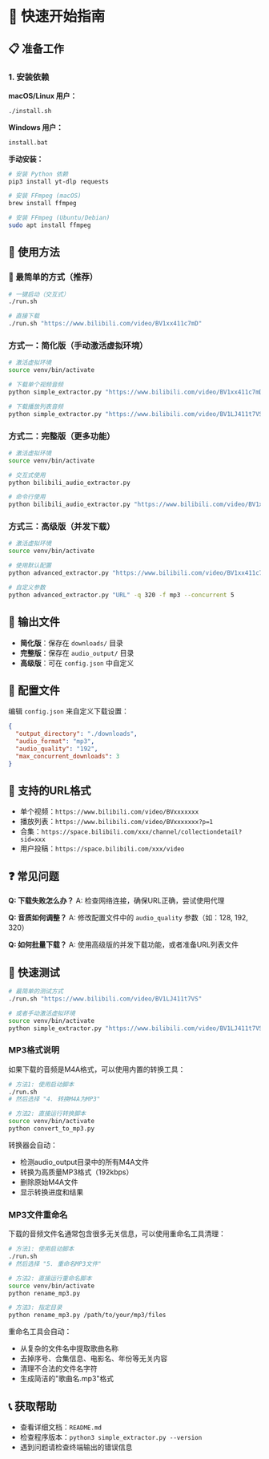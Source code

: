# 🚀 快速开始指南

## 📋 准备工作

### 1. 安装依赖

**macOS/Linux 用户：**
```bash
./install.sh
```

**Windows 用户：**
```cmd
install.bat
```

**手动安装：**
```bash
# 安装 Python 依赖
pip3 install yt-dlp requests

# 安装 FFmpeg (macOS)
brew install ffmpeg

# 安装 FFmpeg (Ubuntu/Debian)
sudo apt install ffmpeg
```

## 🎵 使用方法

### 🚀 最简单的方式（推荐）

```bash
# 一键启动（交互式）
./run.sh

# 直接下载
./run.sh "https://www.bilibili.com/video/BV1xx411c7mD"
```

### 方式一：简化版（手动激活虚拟环境）

```bash
# 激活虚拟环境
source venv/bin/activate

# 下载单个视频音频
python simple_extractor.py "https://www.bilibili.com/video/BV1xx411c7mD"

# 下载播放列表音频
python simple_extractor.py "https://www.bilibili.com/video/BV1LJ411t7VS"
```

### 方式二：完整版（更多功能）

```bash
# 激活虚拟环境
source venv/bin/activate

# 交互式使用
python bilibili_audio_extractor.py

# 命令行使用
python bilibili_audio_extractor.py "https://www.bilibili.com/video/BV1xx411c7mD"
```

### 方式三：高级版（并发下载）

```bash
# 激活虚拟环境
source venv/bin/activate

# 使用默认配置
python advanced_extractor.py "https://www.bilibili.com/video/BV1xx411c7mD"

# 自定义参数
python advanced_extractor.py "URL" -q 320 -f mp3 --concurrent 5
```

## 📁 输出文件

- **简化版**：保存在 `downloads/` 目录
- **完整版**：保存在 `audio_output/` 目录
- **高级版**：可在 `config.json` 中自定义

## 🔧 配置文件

编辑 `config.json` 来自定义下载设置：

```json
{
  "output_directory": "./downloads",
  "audio_format": "mp3",
  "audio_quality": "192",
  "max_concurrent_downloads": 3
}
```

## 📝 支持的URL格式

- 单个视频：`https://www.bilibili.com/video/BVxxxxxxx`
- 播放列表：`https://www.bilibili.com/video/BVxxxxxxx?p=1`
- 合集：`https://space.bilibili.com/xxx/channel/collectiondetail?sid=xxx`
- 用户投稿：`https://space.bilibili.com/xxx/video`

## ❓ 常见问题

**Q: 下载失败怎么办？**
A: 检查网络连接，确保URL正确，尝试使用代理

**Q: 音质如何调整？**
A: 修改配置文件中的 `audio_quality` 参数（如：128, 192, 320）

**Q: 如何批量下载？**
A: 使用高级版的并发下载功能，或者准备URL列表文件

## 🎯 快速测试

```bash
# 最简单的测试方式
./run.sh "https://www.bilibili.com/video/BV1LJ411t7VS"

# 或者手动激活虚拟环境
source venv/bin/activate
python simple_extractor.py "https://www.bilibili.com/video/BV1LJ411t7VS"
```

### MP3格式说明

如果下载的音频是M4A格式，可以使用内置的转换工具：

```bash
# 方法1: 使用启动脚本
./run.sh
# 然后选择 "4. 转换M4A为MP3"

# 方法2: 直接运行转换脚本
source venv/bin/activate
python convert_to_mp3.py
```

转换器会自动：
- 检测audio_output目录中的所有M4A文件
- 转换为高质量MP3格式（192kbps）
- 删除原始M4A文件
- 显示转换进度和结果

### MP3文件重命名

下载的音频文件名通常包含很多无关信息，可以使用重命名工具清理：

```bash
# 方法1: 使用启动脚本
./run.sh
# 然后选择 "5. 重命名MP3文件"

# 方法2: 直接运行重命名脚本
source venv/bin/activate
python rename_mp3.py

# 方法3: 指定目录
python rename_mp3.py /path/to/your/mp3/files
```

重命名工具会自动：
- 从复杂的文件名中提取歌曲名称
- 去掉序号、合集信息、电影名、年份等无关内容
- 清理不合法的文件名字符
- 生成简洁的"歌曲名.mp3"格式

## 📞 获取帮助

- 查看详细文档：`README.md`
- 检查程序版本：`python3 simple_extractor.py --version`
- 遇到问题请检查终端输出的错误信息